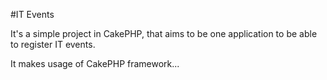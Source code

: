 #IT Events

It's a simple project in CakePHP, that aims to be one application to be able to register IT events.


It makes usage of CakePHP framework...
